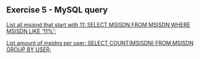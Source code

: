 ## Exercise 5 - MySQL query

<ins> List all msisnd that start with 11: <ins>
SELECT MSISDN FROM MSISDN WHERE MSISDN LIKE '11%';

<ins> List amount of msidns per user: <ins>
SELECT COUNT(MSISDN) FROM MSISDN GROUP BY USER;